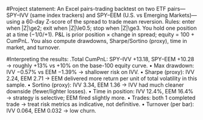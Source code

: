 #Project statement:
An Excel pairs-trading backtest on two ETF pairs—SPY–IVV (same index trackers) and SPY–EEM (U.S. vs Emerging Markets)—using a 60-day Z-score of the spread to trade mean reversion.
Rules: enter when |Z|\ge2; exit when |Z|\le0.5; stop when |Z|\ge3.
You hold one position at a time (−1/0/+1). P&L is prior position × change in spread; equity = 100 + CumPnL. You also compute drawdowns, Sharpe/Sortino (proxy), time in market, and turnover.

#Interpreting the results:
.Total CumPnL: SPY–IVV +13.18, SPY–EEM +10.28 → roughly +13% vs +10% on the base-100 equity curve.
•	Max drawdown: IVV −0.57% vs EEM −1.39% → shallower risk on IVV.
•	Sharpe (proxy): IVV 2.24, EEM 2.71 → EEM delivered more return per unit of total volatility in this sample.
•	Sortino (proxy): IVV 3.34, EEM 1.36 → IVV had much cleaner downside (fewer/lighter losses).
•	Time in position: IVV 12.4%, EEM 16.4% → strategy is selective; EEM fired slightly more.
•	Trades: both 1 completed trade → treat risk metrics as indicative, not definitive.
•	Turnover (per bar): IVV 0.064, EEM 0.032 → low churn.

